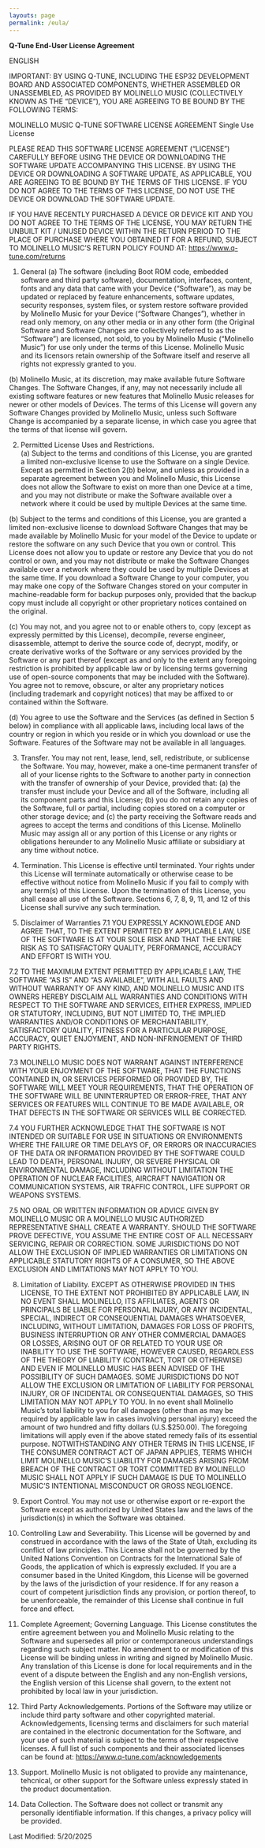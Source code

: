 ```yaml
---
layouts: page
permalink: /eula/
---
```


**Q-Tune End-User License Agreement**

ENGLISH

IMPORTANT:
BY USING Q-TUNE, INCLUDING THE ESP32 DEVELOPMENT BOARD AND ASSOCIATED COMPONENTS, WHETHER ASSEMBLED OR UNASSEMBLED, AS PROVIDED BY MOLINELLO MUSIC (COLLECTIVELY KNOWN AS THE “DEVICE”), YOU ARE AGREEING TO BE BOUND BY THE FOLLOWING TERMS:

MOLINELLO MUSIC
Q-TUNE SOFTWARE LICENSE AGREEMENT
Single Use License

PLEASE READ THIS SOFTWARE LICENSE AGREEMENT (“LICENSE”) CAREFULLY BEFORE USING THE DEVICE OR DOWNLOADING THE SOFTWARE UPDATE ACCOMPANYING THIS LICENSE. BY USING THE DEVICE OR DOWNLOADING A SOFTWARE UPDATE, AS APPLICABLE, YOU ARE AGREEING TO BE BOUND BY THE TERMS OF THIS LICENSE. IF YOU DO NOT AGREE TO THE TERMS OF THIS LICENSE, DO NOT USE THE DEVICE OR DOWNLOAD THE SOFTWARE UPDATE.

IF YOU HAVE RECENTLY PURCHASED A DEVICE OR DEVICE KIT AND YOU DO NOT AGREE TO THE TERMS OF THE LICENSE, YOU MAY RETURN THE UNBUILT KIT / UNUSED DEVICE WITHIN THE RETURN PERIOD TO THE PLACE OF PURCHASE WHERE YOU OBTAINED IT FOR A REFUND, SUBJECT TO MOLINELLO MUSIC’S RETURN POLICY FOUND AT: https://www.q-tune.com/returns

1. General
(a) The software (including Boot ROM code, embedded software and third party software), documentation, interfaces, content, fonts and any data that came with your Device (“Software”), as may be updated or replaced by feature enhancements, software updates, security responses, system files, or system restore software provided by Molinello Music for your Device (“Software Changes”), whether in read only memory, on any other media or in any other form (the Original Software and Software Changes are collectively referred to as the “Software”) are licensed, not sold, to you by Molinello Music (“Molinello Music”) for use only under the terms of this License. Molinello Music and its licensors retain ownership of the Software itself and reserve all rights not expressly granted to you.

(b) Molinello Music, at its discretion, may make available future Software Changes. The Software Changes, if any, may not necessarily include all existing software features or new features that Molinello Music releases for newer or other models of Devices. The terms of this License will govern any Software Changes provided by Molinello Music, unless such Software Change is accompanied by a separate license, in which case you agree that the terms of that license will govern.

2. Permitted License Uses and Restrictions.  
(a) Subject to the terms and conditions of this License, you are granted a limited non-exclusive license to use the Software on a single Device. Except as permitted in Section 2(b) below, and unless as provided in a separate agreement between you and Molinello Music, this License does not allow the Software to exist on more than one Device at a time, and you may not distribute or make the Software available over a network where it could be used by multiple Devices at the same time.

(b) Subject to the terms and conditions of this License, you are granted a limited non-exclusive license to download Software Changes that may be made available by Molinello Music for your model of the Device to update or restore the software on any such Device that you own or control. This License does not allow you to update or restore any Device that you do not control or own, and you may not distribute or make the Software Changes available over a network where they could be used by multiple Devices at the same time. If you download a Software Change to your computer, you may make one copy of the Software Changes stored on your computer in machine-readable form for backup purposes only, provided that the backup copy must include all copyright or other proprietary notices contained on the original.

(c) You may not, and you agree not to or enable others to, copy (except as expressly permitted by this License), decompile, reverse engineer, disassemble, attempt to derive the source code of, decrypt, modify, or create derivative works of the Software or any services provided by the Software or any part thereof (except as and only to the extent any foregoing restriction is prohibited by applicable law or by licensing terms governing use of open-source components that may be included with the Software). You agree not to remove, obscure, or alter any proprietary notices (including trademark and copyright notices) that may be affixed to or contained within the Software.

(d) You agree to use the Software and the Services (as defined in Section 5 below) in compliance with all applicable laws, including local laws of the country or region in which you reside or in which you download or use the Software. Features of the Software may not be available in all languages.

3. Transfer. You may not rent, lease, lend, sell, redistribute, or sublicense the Software. You may, however, make a one-time permanent transfer of all of your license rights to the Software to another party in connection with the transfer of ownership of your Device, provided that: (a) the transfer must include your Device and all of the Software, including all its component parts and this License; (b) you do not retain any copies of the Software, full or partial, including copies stored on a computer or other storage device; and (c) the party receiving the Software reads and agrees to accept the terms and conditions of this License. Molinello Music may assign all or any portion of this License or any rights or obligations hereunder to any Molinello Music affiliate or subsidiary at any time without notice.

4. Termination. This License is effective until terminated. Your rights under this License will terminate automatically or otherwise cease to be effective without notice from Molinello Music if you fail to comply with any term(s) of this License. Upon the termination of this License, you shall cease all use of the Software.  Sections 6, 7, 8, 9, 11, and 12 of this License shall survive any such termination.

7. Disclaimer of Warranties
7.1 YOU EXPRESSLY ACKNOWLEDGE AND AGREE THAT, TO THE EXTENT PERMITTED BY APPLICABLE LAW, USE OF THE SOFTWARE IS AT YOUR SOLE RISK AND THAT THE ENTIRE RISK AS TO SATISFACTORY QUALITY, PERFORMANCE, ACCURACY AND EFFORT IS WITH YOU.

7.2 TO THE MAXIMUM EXTENT PERMITTED BY APPLICABLE LAW, THE SOFTWARE “AS IS” AND “AS AVAILABLE”, WITH ALL FAULTS AND WITHOUT WARRANTY OF ANY KIND, AND MOLINELLO MUSIC AND ITS OWNERS HEREBY DISCLAIM ALL WARRANTIES AND CONDITIONS WITH RESPECT TO THE SOFTWARE AND SERVICES, EITHER EXPRESS, IMPLIED OR STATUTORY, INCLUDING, BUT NOT LIMITED TO, THE IMPLIED WARRANTIES AND/OR CONDITIONS OF MERCHANTABILITY, SATISFACTORY QUALITY, FITNESS FOR A PARTICULAR PURPOSE, ACCURACY, QUIET ENJOYMENT, AND NON-INFRINGEMENT OF THIRD PARTY RIGHTS.

7.3 MOLINELLO MUSIC DOES NOT WARRANT AGAINST INTERFERENCE WITH YOUR ENJOYMENT OF THE SOFTWARE, THAT THE FUNCTIONS CONTAINED IN, OR SERVICES PERFORMED OR PROVIDED BY, THE SOFTWARE WILL MEET YOUR REQUIREMENTS, THAT THE OPERATION OF THE SOFTWARE WILL BE UNINTERRUPTED OR ERROR-FREE, THAT ANY SERVICES OR FEATURES WILL CONTINUE TO BE MADE AVAILABLE, OR THAT DEFECTS IN THE SOFTWARE OR SERVICES WILL BE CORRECTED.

7.4 YOU FURTHER ACKNOWLEDGE THAT THE SOFTWARE IS NOT INTENDED OR SUITABLE FOR USE IN SITUATIONS OR ENVIRONMENTS WHERE THE FAILURE OR TIME DELAYS OF, OR ERRORS OR INACCURACIES OF THE DATA OR INFORMATION PROVIDED BY THE SOFTWARE COULD LEAD TO DEATH, PERSONAL INJURY, OR SEVERE PHYSICAL OR ENVIRONMENTAL DAMAGE, INCLUDING WITHOUT LIMITATION THE OPERATION OF NUCLEAR FACILITIES, AIRCRAFT NAVIGATION OR COMMUNICATION SYSTEMS, AIR TRAFFIC CONTROL, LIFE SUPPORT OR WEAPONS SYSTEMS.

7.5 NO ORAL OR WRITTEN INFORMATION OR ADVICE GIVEN BY MOLINELLO MUSIC OR A MOLINELLO MUSIC AUTHORIZED REPRESENTATIVE SHALL CREATE A WARRANTY. SHOULD THE SOFTWARE PROVE DEFECTIVE, YOU ASSUME THE ENTIRE COST OF ALL NECESSARY SERVICING, REPAIR OR CORRECTION. SOME JURISDICTIONS DO NOT ALLOW THE EXCLUSION OF IMPLIED WARRANTIES OR LIMITATIONS ON APPLICABLE STATUTORY RIGHTS OF A CONSUMER, SO THE ABOVE EXCLUSION AND LIMITATIONS MAY NOT APPLY TO YOU.

8. Limitation of Liability. EXCEPT AS OTHERWISE PROVIDED IN THIS LICENSE, TO THE EXTENT NOT PROHIBITED BY APPLICABLE LAW, IN NO EVENT SHALL MOLINELLO, ITS AFFILIATES, AGENTS OR PRINCIPALS BE LIABLE FOR PERSONAL INJURY, OR ANY INCIDENTAL, SPECIAL, INDIRECT OR CONSEQUENTIAL DAMAGES WHATSOEVER, INCLUDING, WITHOUT LIMITATION, DAMAGES FOR LOSS OF PROFITS, BUSINESS INTERRUPTION OR ANY OTHER COMMERCIAL DAMAGES OR LOSSES, ARISING OUT OF OR RELATED TO YOUR USE OR INABILITY TO USE THE SOFTWARE, HOWEVER CAUSED, REGARDLESS OF THE THEORY OF LIABILITY (CONTRACT, TORT OR OTHERWISE) AND EVEN IF MOLINELLO MUSIC HAS BEEN ADVISED OF THE POSSIBILITY OF SUCH DAMAGES. SOME JURISDICTIONS DO NOT ALLOW THE EXCLUSION OR LIMITATION OF LIABILITY FOR PERSONAL INJURY, OR OF INCIDENTAL OR CONSEQUENTIAL DAMAGES, SO THIS LIMITATION MAY NOT APPLY TO YOU. In no event shall Molinello Music’s total liability to you for all damages (other than as may be required by applicable law in cases involving personal injury) exceed the amount of two hundred and fifty dollars (U.S.$250.00). The foregoing limitations will apply even if the above stated remedy fails of its essential purpose. NOTWITHSTANDING ANY OTHER TERMS IN THIS LICENSE, IF THE CONSUMER CONTRACT ACT OF JAPAN APPLIES, TERMS WHICH LIMIT MOLINELLO MUSIC’S LIABILITY FOR DAMAGES ARISING FROM BREACH OF THE CONTRACT OR TORT COMMITTED BY MOLINELLO MUSIC SHALL NOT APPLY IF SUCH DAMAGE IS DUE TO MOLINELLO MUSIC’S INTENTIONAL MISCONDUCT OR GROSS NEGLIGENCE. 

9. Export Control. You may not use or otherwise export or re-export the Software except as authorized by United States law and the laws of the jurisdiction(s) in which the Software was obtained.

10. Controlling Law and Severability. This License will be governed by and construed in accordance with the laws of the State of Utah, excluding its conflict of law principles. This License shall not be governed by the United Nations Convention on Contracts for the International Sale of Goods, the application of which is expressly excluded. If you are a consumer based in the United Kingdom, this License will be governed by the laws of the jurisdiction of your residence.  If for any reason a court of competent jurisdiction finds any provision, or portion thereof, to be unenforceable, the remainder of this License shall continue in full force and effect.  

11. Complete Agreement; Governing Language. This License constitutes the entire agreement between you and Molinello Music relating to the Software and supersedes all prior or contemporaneous understandings regarding such subject matter. No amendment to or modification of this License will be binding unless in writing and signed by Molinello Music. Any translation of this License is done for local requirements and in the event of a dispute between the English and any non-English versions, the English version of this License shall govern, to the extent not prohibited by local law in your jurisdiction.

12. Third Party Acknowledgements. Portions of the Software may utilize or include third party software and other copyrighted material. Acknowledgements, licensing terms and disclaimers for such material are contained in the electronic documentation for the Software, and your use of such material is subject to the terms of their respective licenses. A full list of such components and their associated licenses can be found at: https://www.q-tune.com/acknowledgements

13. Support. Molinello Music is not obligated to provide any maintenance, tehcnical, or other support for the Software unless expressly stated in the product documentation.

14. Data Collection. The Software does not collect or transmit any personally identifiable information. If this changes, a privacy policy will be provided.

Last Modified: 5/20/2025